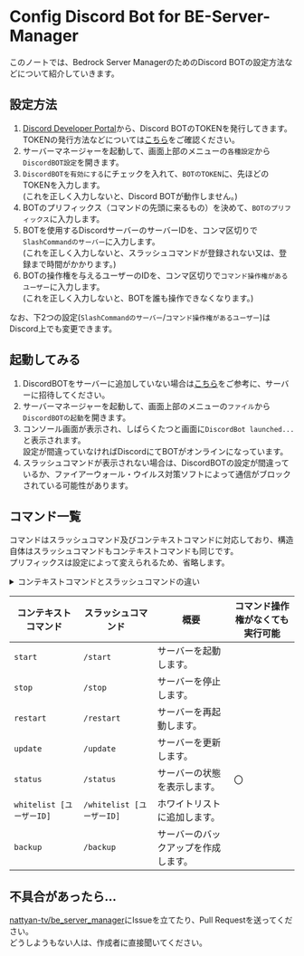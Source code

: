 # Config Discord Bot for BE-Server-Manager
このノートでは、Bedrock Server ManagerのためのDiscord BOTの設定方法などについて紹介していきます。

## 設定方法
1. [Discord Developer Portal](https://discordapp.com/developers/applications/me)から、Discord BOTのTOKENを発行してきます。  
TOKENの発行方法などについては[こちら](https://cod-sushi.com/discord-py-token/)をご確認ください。
2. サーバーマネージャーを起動して、画面上部のメニューの`各種設定`から`DiscordBOT設定`を開きます。
3. `DiscordBOTを有効にする`にチェックを入れて、`BOTのTOKEN`に、先ほどのTOKENを入力します。  
(これを正しく入力しないと、Discord BOTが動作しません。)
4. BOTのプリフィックス（コマンドの先頭に来るもの）を決めて、`BOTのプリフィックス`に入力します。
5. BOTを使用するDiscordサーバーのサーバーIDを、コンマ区切りで`SlashCommandのサーバー`に入力します。  
(これを正しく入力しないと、スラッシュコマンドが登録されない又は、登録まで時間がかかります。)
6. BOTの操作権を与えるユーザーのIDを、コンマ区切りで`コマンド操作権があるユーザー`に入力します。  
(これを正しく入力しないと、BOTを誰も操作できなくなります。)  

なお、下2つの設定(`SlashCommandのサーバー`/`コマンド操作権があるユーザー`)はDiscord上でも変更できます。

## 起動してみる
1. DiscordBOTをサーバーに追加していない場合は[こちら](https://techmel.net/discord-bot-intro/#2_bot)をご参考に、サーバーに招待してください。
2. サーバーマネージャーを起動して、画面上部のメニューの`ファイル`から`DiscordBOTの起動`を開きます。
3. コンソール画面が表示され、しばらくたつと画面に`DiscordBot launched...`と表示されます。  
設定が間違っていなければDiscordにてBOTがオンラインになっています。
4. スラッシュコマンドが表示されない場合は、DiscordBOTの設定が間違っているか、ファイアーウォール・ウイルス対策ソフトによって通信がブロックされている可能性があります。

## コマンド一覧
コマンドはスラッシュコマンド及びコンテキストコマンドに対応しており、構造自体はスラッシュコマンドもコンテキストコマンドも同じです。  
プリフィックスは設定によって変えられるため、省略します。  

<details><summary>コンテキストコマンドとスラッシュコマンドの違い</summary>

`[コマンドプリフィックス][コマンド名]`(例: `m!start`)のような`メッセージを送信するコマンド`がコンテキストコマンドです。  
`/[コマンド名]`(例: `/start`)のような`スラッシュコマンドを送信するコマンド`がスラッシュコマンドです。
</details>

コンテキストコマンド|スラッシュコマンド|概要|コマンド操作権がなくても実行可能
---|---|---|---
`start`|`/start`|サーバーを起動します。|
`stop`|`/stop`|サーバーを停止します。|
`restart`|`/restart`|サーバーを再起動します。|
`update`|`/update`|サーバーを更新します。|
`status`|`/status`|サーバーの状態を表示します。|〇
`whitelist [ユーザーID]`|`/whitelist [ユーザーID]`|ホワイトリストに追加します。|
`backup`|`/backup`|サーバーのバックアップを作成します。|

## 不具合があったら...
[nattyan-tv/be_server_manager](https://github.com/nattyan-tv/be_server_manager)にIssueを立てたり、Pull Requestを送ってください。  
どうしようもない人は、作成者に直接聞いてください。
